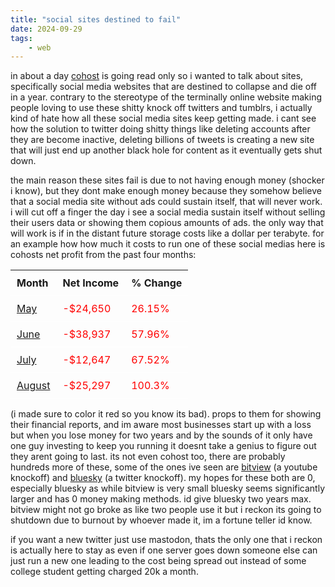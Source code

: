 ```yaml
---
title: "social sites destined to fail"
date: 2024-09-29
tags:
    - web
---
```


<style>
th, td {
  padding: 10px;
  border-bottom: 1px solid #ffffff;
  text-align: left;
}
</style>

in about a day [cohost](https://cohost.org/) is going read only so i wanted to talk about sites, specifically social media websites that are destined to collapse and die off in a year. contrary to the stereotype of the terminally online website making people loving to use these shitty knock off twitters and tumblrs, i actually kind of hate how all these social media sites keep getting made. i cant see how the solution to twitter doing shitty things like deleting accounts after they are become inactive, deleting billions of tweets is creating a new site that will just end up another black hole for content as it eventually gets shut down. 

the main reason these sites fail is due to not having enough money (shocker i know), but they dont make enough money because they somehow believe that a social media site without ads could sustain itself, that will never work. i will cut off a finger the day i see a social media sustain itself without selling their users data or showing them copious amounts of ads. the only way that will work is if in the distant future storage costs like a dollar per terabyte. for an example how how much it costs to run one of these social medias here is cohosts net profit from the past four months:

| Month                                                                | Net Income                                      | % Change                                   |
| ---------------------------------------------------------------------| ------------------------------------------------| ------------------------------------------ |
| [May](https://cohost.org/staff/post/6403911-may-2024-financial-u)    | <span style="color:red;">-$24,650</span>        | <span style="color:red;">26.15%</span>     |
| [June](https://cohost.org/staff/post/7045283-june-2024-financial)    | <span style="color:red;">-$38,937</span>        | <span style="color:red;">57.96%</span>     |
| [July](https://cohost.org/staff/post/7356939-july-2024-financial)    | <span style="color:red;">-$12,647</span>        | <span style="color:red;">67.52%</span>     |
| [August](https://cohost.org/staff/post/7611443-cohost-to-shut-down)  | <span style="color:red;">-$25,297</span>        | <span style="color:red;">100.3%</span>     |

(i made sure to color it red so you know its bad). props to them for showing their financial reports, and im aware most businesses start up with a loss but when you lose money for two years and by the sounds of it only have one guy investing to keep you running it doesnt take a genius to figure out they arent going to last. its not even cohost too, there are probably hundreds more of these, some of the ones ive seen are [bitview](https://www.bitview.net/) (a youtube knockoff) and [bluesky](https://bsky.app/) (a twitter knockoff). my hopes for these both are 0, especially bluesky as while bitview is very small bluesky seems significantly larger and has 0 money making methods. id give bluesky two years max. bitview might not go broke as like two people use it but i reckon its going to shutdown due to burnout by whoever made it, im a fortune teller id know.

if you want a new twitter just use mastodon, thats the only one that i reckon is actually here to stay as even if one server goes down someone else can just run a new one leading to the cost being spread out instead of some college student getting charged 20k a month.
